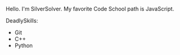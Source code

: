 Hello. I'm SilverSolver.
My favorite Code School path is JavaScript.

DeadlySkills:
* Git
* C++
* Python
